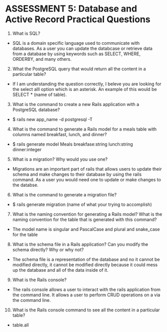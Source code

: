 # ASSESSMENT 5: Database and Active Record Practical Questions

1. What is SQL?
- SQL is a domain specific language used to communicate with databases. As a user you can update the databcase or retrieve data from a database by using keywords such as SELECT, WHERE, ORDERBY, and many others.

2. What the PostgreSQL query that would return all the content in a particular table?
- If I am understanding the question correctly, I beleve you are looking for the select alll option which is an asterisk. An example of this would be SELECT * (name of table).

3. What is the command to create a new Rails application with a PostgreSQL database?
- $ rails new app_name -d postgresql -T

4. What is the command to generate a Rails model for a meals table with columns named breakfast, lunch, and dinner?
- $ rails generate model Meals breakfase:string lunch:string dinner:integer

5. What is a migration? Why would you use one?
- Migrations are an important part of rails that allows users to update their schema and make changes to their database by using the rails command. As a user you would need one to update or make changes to the databse.

6. What is the command to generate a migration file?
- $ rails generate migration (name of what your trying to accomplish)

7. What is the naming convention for generating a Rails model? What is the naming convention for the table that is generated with this command?
- The model name is singular and PascalCase and plural and snake_case for the table

8. What is the schema file in a Rails application? Can you modify the schema directly? Why or why not?
- The schema file is a representation of the database and no it cannot be modified directly, it cannot be modified directly because it could mess up the database and all of the data inside of it.

9. What is the Rails console?
- The rails console allows a user to interact with the rails application from the command line. It allows a user to perform CRUD operations on a via the command line.

10. What is the Rails console command to see all the content in a particular table?
- table.all
